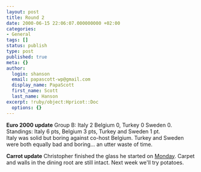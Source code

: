 ```yaml
---
layout: post
title: Round 2
date: 2000-06-15 22:06:07.000000000 +02:00
categories:
- General
tags: []
status: publish
type: post
published: true
meta: {}
author:
  login: shanson
  email: papascott-wp@gmail.com
  display_name: PapaScott
  first_name: Scott
  last_name: Hanson
excerpt: !ruby/object:Hpricot::Doc
  options: {}
---
```

<p><b>Euro 2000 update</b> Group B: Italy 2 Belgium 0, Turkey 0 Sweden 0.<br />
Standings: Italy 6 pts, Belgium 3 pts, Turkey and Sweden 1 pt.<br />
Italy was solid but boring against co-host Belgium. Turkey and Sweden were both equally bad and boring... an utter waste of time.</p>
<p><b>Carrot update</b> Christopher finished the glass he started on <a href="http://Mama.editthispage.com/2000/06/13">Monday</a>. Carpet and walls in the dining root are still intact. Next week we'll try potatoes.</p>
